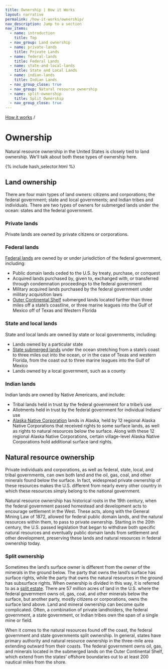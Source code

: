 ```yaml
---
title: Ownership | How it Works
layout: narrative
permalink: /how-it-works/ownership/
nav_description: Jump to a section
nav_items:
  - name: introduction
    title: Top
  - nav_group: Land ownership
  - name: private-lands
    title: Private Lands
  - name: federal-lands
    title: Federal Lands
  - name: state-and-local-lands
    title: State and Local Lands
  - name: indian-lands
    title: Indian Lands
  - nav_group_close: true
  - nav_group: Natural resource ownership
  - name: split-ownership
    title: Split Ownership
  - nav_group_close: true
---
```


<div>
  <a class="revenues_subpage-breadcrumb" href="{{ site.baseurl }}/how-it-works/">How it works</a>
  /
</div>
<h1 id="introduction" data-nav-header="introduction">Ownership</h1>

<p class="case_studies_intro-para">Natural resource ownership in the United States is closely tied to land ownership. We'll talk about both these types of ownership here.</p>

<nav class="hash_selector">
  {% include hash_selector.html %}
</nav>

<h2>Land ownership</h2>

<p>There are four main types of land owners: citizens and corporations; the federal government; state and local governments; and Indian tribes and individuals. There are two types of owners for submerged lands under the ocean: states and the federal government.</p>

<h3 id="private-lands" data-nav-header="private-lands">Private lands</h3>

<p>Private lands are owned by private citizens or corporations.</p>

<h3 id="federal-lands" data-nav-header="federal-lands">Federal lands</h3>

<p><a href="http://fas.org/sgp/crs/misc/R42346.pdf">Federal lands</a> are owned by or under jurisdiction of the federal government, including:</p>

<ul class="list-bullet">
  <li>Public domain lands ceded to the U.S. by treaty, purchase, or conquest</li>
  <li>Acquired lands purchased by, given to, exchanged with, or transferred through condemnation proceedings to the federal government</li>
<li>Military acquired lands purchased by the federal government under military acquisition laws</li>
<li><a href="http://www.boem.gov/OCS-Lands-Act-History/">Outer Continental Shelf</a> submerged lands located farther than three miles off a state’s coastline, or three marine leagues into the Gulf of Mexico off of Texas and Western Florida</li>
</ul>

<h3 id="state-and-local-lands" data-nav-header="state-and-local-lands">State and local lands</h3>

<p>State and local lands are owned by state or local governments, including:</p>

<ul class="list-bullet">
  <li>Lands owned by a particular state</li>
  <li><a href="http://www.boem.gov/uploadedfiles/submergedla.pdf">State submerged lands</a> under the ocean stretching from a state’s coast to three miles out into the ocean, or in the case of Texas and western Florida, from the coast out to three marine leagues into the Gulf of Mexico</li>
<li>Lands owned by a local government, such as a county</li>
</ul>

<h3 id="indian-lands" data-nav-header="indian-lands">Indian lands</h3>

<p>Indian lands are owned by Native Americans, and include:</p>

<ul class="list-bullet">
  <li>Tribal lands held in trust by the federal government for a tribe’s use</li>
  <li>Allotments held in trust by the federal government for individual Indians’ use</li>
<li><a href="http://www.gao.gov/assets/660/650857.pdf">Alaska Native Corporation</a> lands in Alaska, held by 12 regional Alaska Native Corporations that received rights to some surface lands, as well as rights to natural resources below the surface. Along with these 12 regional Alaska Native Corporations, certain village-level Alaska Native Corporations hold additional surface land rights.</li>
</ul>

<h2>Natural resource ownership</h2>

<p>Private individuals and corporations, as well as federal, state, local, and tribal governments, can own both land and the oil, gas, coal, and other minerals found below the surface. In fact, widespread private ownership of these resources makes the U.S. different from nearly every other country in which these resources simply belong to the national government.</p>

<p>Natural resource ownership has historical roots in the 19th century, when the federal government passed homestead and development acts to encourage settlement in the West. These acts, along with the General Mining Law of 1872, allowed for federal public domain lands, and the natural resources within them, to pass to private ownership. Starting in the 20th century, the U.S. passed legislation that began to withdraw both specific natural resources and eventually public domain lands from settlement and other development, preserving these lands and natural resources in federal ownership today.</p>

<h3 id="split-ownership" data-nav-header="split-ownership">Split ownership</h3>

<p>Sometimes the land’s surface owner is different from the owner of the minerals in the ground below. The party that owns the land’s surface has <span class="term term-p" data-term="surface rights" title="Click to define" tabindex="0">surface rights<icon class="icon-book"></icon></span>, while the party that owns the natural resources in the ground has <span class="term term-p" data-term="subsurface rights" title="Click to define" tabindex="0">subsurface rights<icon class="icon-book"></icon></span>. When ownership is divided in this way, it is referred to as a <a href="http://www.blm.gov/wo/st/en/prog/energy/oil_and_gas/best_management_practices/split_estate.html">split estate</a>. There are 57 million acres of land in the U.S. where the federal government owns oil, gas, coal, and other minerals below the surface, but another party, mostly citizens or corporations, owns the surface land above. Land and mineral ownership can become quite complicated. Often, a combination of private landholders, the federal government, a state government, or Indian tribes own the span of a single mine or field.</p>

<p>When it comes to the natural resources found off the coast, the federal government and state governments split ownership. In general, states have primary authority and natural resource ownership in the three-mile area extending outward from their coasts. The federal government owns oil, gas, and minerals located in the submerged lands on the Outer Continental Shelf, which extend from the states’ offshore boundaries out to at least 200 nautical miles from the shore.</p>
